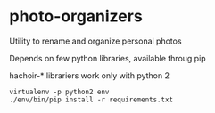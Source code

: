 photo-organizers
================

Utility to rename and organize personal photos

Depends on few python libraries, available throug pip

hachoir-\* librariers work only with python 2


    virtualenv -p python2 env
    ./env/bin/pip install -r requirements.txt


